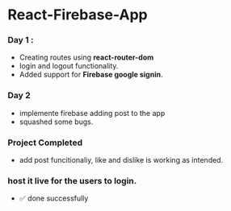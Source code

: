 # React-Firebase-App

### Day 1 :
- Creating routes using **react-router-dom**
- login and logout functionality.
- Added support for **Firebase google signin**.

### Day 2 
- implemente firebase adding post to the app
- squashed some bugs.

### Project Completed 
- add post funcitionaliy, like and dislike is working as intended.

### host it live for the users to login.
- ✅ done successfully
